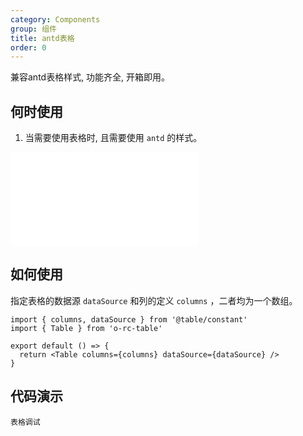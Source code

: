 ```yaml
---
category: Components
group: 组件
title: antd表格
order: 0
---
```


兼容antd表格样式, 功能齐全, 开箱即用。

## 何时使用

1. 当需要使用表格时, 且需要使用 `antd` 的样式。

<embed src="./antdDiff.md"></embed>

## 如何使用

指定表格的数据源 `dataSource` 和列的定义 `columns` ，二者均为一个数组。

```tsx | pure
import { columns, dataSource } from '@table/constant'
import { Table } from 'o-rc-table'

export default () => {
  return <Table columns={columns} dataSource={dataSource} />
}
```

## 代码演示

[//]: # (<!-- prettier-ignore -->)

[//]: # (<code src="./demo/basic.tsx">动态控制表格属性</code>)

<!-- prettier-ignore -->
<code src="./demo/testPage/index.tsx">表格调试</code>

